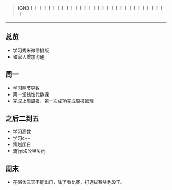 > **IGNB！！！！！！！！！！！！！！！！！！！！！！！！！！！！！！！**
---
## **总览**
- 学习秀米微信排版
- 和家人增加沟通
## 周一
- 学习两节导数
- 第一堂线性代数课
- 完成上周周报，第一次成功完成周报管理
## 之后二到五
- 学习高数
- 学习c++
- 策划团日
- 骑行50公里买药
## 周末
- 在宿舍三天不能出门，除了看比赛，打选拔赛啥也没干。
